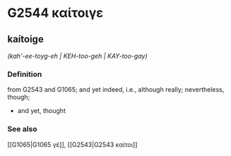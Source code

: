 # G2544 καίτοιγε

## kaítoige

_(kah'-ee-toyg-eh | KEH-too-geh | KAY-too-gay)_

### Definition

from G2543 and G1065; and yet indeed, i.e., although really; nevertheless, though; 

- and yet, thought

### See also

[[G1065|G1065 γέ]], [[G2543|G2543 καίτοι]]
